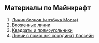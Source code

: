 ## Материалы по Майнкрафт
1. [Линии блоков (и азбука Морзе)](https://github.com/mikh-maksi/minecraft-cards/tree/main/line)
2. [Вложенные линии](https://github.com/mikh-maksi/minecraft-cards/tree/main/lines)
3. [Квадраты и прямоугольники](https://github.com/mikh-maksi/minecraft-cards/tree/main/square)
4. [Линии с помощью координат, бассейн](https://github.com/mikh-maksi/minecraft-cards/tree/main/bath)

